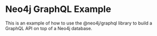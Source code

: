 # Neo4j GraphQL Example

This is an example of how to use the @neo4j/graphql library to build a GraphQL API on top of a Neo4j database.